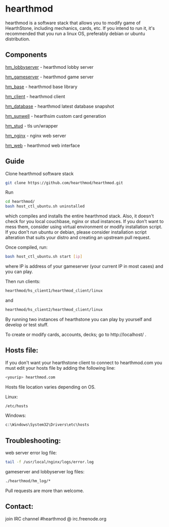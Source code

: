 # hearthmod
hearthmod is a software stack that allows you to modify game of HearthStone, including mechanics, cards, etc. If you intend to run it, it's recommended that you run a linux OS, preferably debian or ubuntu distribution.

## Components
[hm_lobbyserver](https://github.com/farb3yonddriv3n/hm_lobbyserver) - hearthmod lobby server

[hm_gameserver](https://github.com/farb3yonddriv3n/hm_gameserver) - hearthmod game server

[hm_base](https://github.com/farb3yonddriv3n/hm_base) - hearthmod base library

[hm_client](https://github.com/farb3yonddriv3n/hm_client) - hearthmod client

[hm_database](https://github.com/farb3yonddriv3n/hm_database) - hearthmod latest database snapshot

[hm_sunwell](https://github.com/farb3yonddriv3n/hm_sunwell) - hearthsim custom card generation

[hm_stud](https://github.com/farb3yonddriv3n/hm_stud) - tls un/wrapper

[hm_nginx](https://github.com/farb3yonddriv3n/hm_nginx) - nginx web server

[hm_web](https://github.com/farb3yonddriv3n/hm_web) - hearthmod web interface

## Guide

Clone hearthmod software stack

```sh
git clone https://github.com/hearthmod/hearthmod.git
```

Run 

```sh
cd hearthmod/
bash host_ctl_ubuntu.sh uninstalled
```

which compiles and installs the entire hearthmod stack. Also, it doesn't check for you local couchbase, nginx or stud instances. If you don't want to mess them, consider using virtual environment or modify installation script. If you don't run ubuntu or debian, please consider installation script alteration that suits your distro and creating an upstream pull request.

Once compiled, run:
```sh
bash host_ctl_ubuntu.sh start [ip]
``` 
where IP is address of your gameserver (your current IP in most cases) and you can play.

Then run clients:
```sh
hearthmod/hs_client1/hearthmod_client/linux
```
and
```sh
hearthmod/hs_client2/hearthmod_client/linux
```

By running two instances of hearthstone you can play by yourself and develop or test stuff.

To create or modify cards, accounts, decks; go to http://localhost/ .

## Hosts file:

If you don't want your hearthstone client to connect to hearthmod.com you must edit your hosts file by adding the following line:

```sh
<yourip> hearthmod.com
```

Hosts file location varies depending on OS.

Linux:
```sh
/etc/hosts
```

Windows:
```sh
c:\Windows\System32\Drivers\etc\hosts
```

## Troubleshooting:

web server error log file:
```sh
tail -f /usr/local/nginx/logs/error.log
```

gameserver and lobbyserver log files:
```sh
./hearthmod/hm_log/*
```

Pull requests are more than welcome.

## Contact:

join IRC channel #hearthmod @ irc.freenode.org
